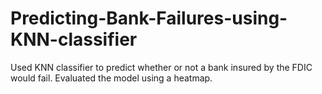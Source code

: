 # Predicting-Bank-Failures-using-KNN-classifier
Used KNN classifier to predict whether or not a bank insured by the FDIC would fail. Evaluated the model using a heatmap.
